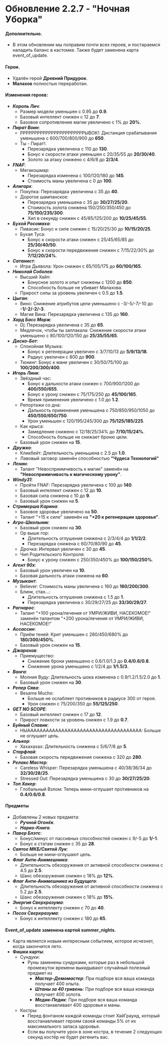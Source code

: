 # Обновление 2.2.7 - "Ночная Уборка"
 #### Дополнительно.
  * В этом обновлении мы поправим почти всех героев, и постараемся наладить баланс в кастомке. Также будет заменена карта event_of_update.
 #### Герои.
   * Удалён герой **Древний Придурок**.
   * **Малахов** полностью переработан.
 #### Изменения героев:
   * ***Король Лич***:
     * Размер модели уменьшен с 0.95 до **0.9**.
     * Базовый интеллект снижен с 12 до **7**.
     * Базовое сопротивление магии увеличено с 1% до **20%**.
   * ***Пират Воин***:
     * РРРРРРРРРРРРРРРРРРРРРРРЫВОК!: Дистанция срабатывания уменьшена с 600/700/800/900 до **650**.
     * Ты - Пират!:
        * Перезарядка увеличена с 110 до **130**.
        * Бонус к скорости атаки уменьшен с 20/35/55 до **20/30/40**.
        * Золото за атаку снижено с 4/6/8 до **2/3/4**.
   * ***FNAF***:
     * Мегакошмар: 
        * Перезарядка изменена с 100/120/180 до **145**.
        * Стоимость маны увеличена с 0 до **100**.
   * ***Алигарх***:
     * Покупка: Перезарядка увеличена с 35 до **40**.
     * Дорогое шампанское:
        * Перезарядка уменьшена с 35 до **30/27/25/20**.
        * Стоимость золота снижена 150/250/350/450 до **75/150/235/300**.
        * Хил в секунду снижен с 45/85/125/200 до **10/25/45/55**.
   * ***Бухой Росомаха***:
     * Пивасик: Бонус к силе снижен с 15/20/25/30 до **10/15/20/25**.
     * Бухая Туса:
       * Бонус к скорости атаки снижен с 25/45/65/85 до **25/30/40/50**.
       * Бонус к скорости передвижения снижен с 7/15/22/30% до **7/12/20/24%**.
   * ***Сатанист***:
     * Игра Дьявола: Урон снижен с 65/105/175 до **60/100/165**.
   * ***Николай Соболев***:
     * Высший Хайп:
       * Бонусное золото и опыт снижены с 1200 до **850**.
       * Способность больше не убивает Малахова.
     * Прирост силы за уровень увеличен с 0.5 до **1.5**.
   * ***Цыган***:
     * Вино: Снижение атрибутов цели уменьшено с -3/-5/-7/-10 до **-1/-2/-2/-3**.
     * Магия Вина: Перезарядка увеличена с 135 до **160**.
   * ***Хард Басс Морж***:
     * Dj: Перезарядка увеличена с 35 до **65**.
     * Медлячок, чтобы ты заплакала: Снижение скорости атаки уменьшено с 80/100/120/150 до **25/35/55/65**.
   * ***Диско-Бот***:
     * Спокойная Музыка:
       * Бонус к регенерации увеличен с 3/7/10/13 до **5/9/13/18**.
       * Радиус увеличен с 800 до **900**.
     * Тюнинг: Бонус к мане увеличен с 30/50/75/100 до **100/200/300/400**.
   * ***Игорь Линк***:
     * Звёздный час:
       * Бонус к дальности атаки снижен с 700/900/1200 до **400/550/655**.
       * Бонус к урону снижен с 75/175/250 до **45/100/165**.
       * Время применения увеличено с 1.0 до **1.2**.
     * Репортажи со дна:
       * Дальность применения уменьшена с 750/850/950/1050 до **450/550/650/750**.
       * Урон уменьшен с 120/195/245/300 до **75/125/185/225**.
     * Как крыса:
       * Замедление снижено с 12/18/25/34% до **7/10/15/24%**.
       * Способность больше не снижает броню цели.
     * Базовый урон снижен на **15**.
   * ***Дружко***:
     * Кликбейт: Длительность уменьшена с 2.5 до **1.0**.
     * Лавовый заговор заменён способностью **"Чудеса Технологий"**
   * ***Ленин***:
     * Талант "Невосприимчивость к магии" заменён на **"Невосприимчивость к магическому урону"**.
   * ***Windy31***:
     * Пройти FNAF: Перезарядка увеличена с 100 до **140**.
     * Базовый интеллект снижен с 12 до **10**.
     * Базовая сила снижена с 10 до **9**.
     * Базовый урон снижен на **5**.
   * ***Стримерша Карина***:
     * Базовое здоровье увеличено на **50**.
     * Талант "+15 к силе" заменён на **"+20 к регенерации здоровья"**.
   * ***Агро-Школьник***:
     * Базовый урон снижен на **30**.
     * Ор выше гор:
        * Длительность оглушения снижена с 2/3/4/4 до **1/1/2/2**.
        * Перезарядка снижена с 60/70/80/90 до **45**.
     * Дрочка: Интервал увеличен с 30 до **45**.
     * Чип Родительского Контроля:
        * Бонус к урону снижен с 250/350/450% до **100/150/250%**.
   * ***Агент 90х***:
     * Базовый урон увеличен на **10**.
     * Базовая дальность атаки снижена на **60**.
   * ***Музыкант***:
     * Believer: Стоимость маны увеличена с 160 до **160/200/300**.
     * Блинк, стан...:
       * Длительность оглушения снижена с 1.5 до **1**.
       * Перезарядка увеличена с 30/29/27/25 до **33/30/29/27**.
   * ***Рагнарос***:
     * Талант "+100 урона/лечения от УМРИ/ЖИВИ, НАСЕКОМОЕ!" заменён талантом "+200 урона/лечения от УМРИ/ЖИВИ, НАСЕКОМОЕ!"
   * ***Ассассин***:
     * Приём теней: Крит уменьшен с 280/450/680% до **180/300/450%**.
     * Базовый урон снижен на **15**.
   * ***Джарахов***:
     * Приемущество:
       * Снижение брони уменьшено с 0.6/1.0/1.3 до **0.4/0.6/0.8**.
       * Снижение урона уменьшено с 1/2/4 до **1/1.5/3**.
   * ***Ванга***:
     * Молния Вуду: Длительность шока изменена с 0.9/1.2/1.5/2.0 до **1**.
     * Базовый урон снижен на **30**.
   * ***Репер Сява***:
     * Besame Mucho:
       * Больше не ослабляет противников в радиусе 300 от героя.
       * Урон снижен с 75/200/350 до **55/125/250**.
   * ***GET NO SCOPE***:
     * Базовый интеллект снижен с 17 до **12**.
     * Прирост ловкости за уровень снижен с 1.9 до **0.7**.
   * ***Буйный Славик***:
     * НЫААААААААААААААААААААААААААААААААААААА: Больше не оглушает цель.
   * ***Алькор***:
     * Хахахахах: Длительность снижена с 5/6/7/8 до **5**.
   * ***Старфлай***:
     * Базовая скорость передвижения снижена с 320 до **280**.
   * ***Релакс Мастер***:
     * Careless Whisper: Перезарядка уменьшена с 40/38/36/34  до **32/30/28/25**.
     * Stressed Out: Перезарядка уменьшена с 30 до **30/27/25/20**.
   * ***Топ Хакер***:
     * Глобальный Взлом: Теперь мини-оглушает противников на **0.4/0.6/0.8**.
 #### Предметы
   * Добавлены 2 новых предмета:
     * ***Ручной Огонёк***.
     * ***Нарко-Книга***.
   * ***Павер Блэтс***:
     * Бонус/минус от пассивных способностей снижен с 9/-5 до **1/-1**.
     * Бонус к статам снижен с 35 до **28**.
   * ***Святое МКБ/Святой Лук***:
     * Больше не мини-оглушают цель.
   * ***Флаг Анти-Анимешника***:
     * Длительность обезоружения от активной способности снижена с 4.5 до **2.5**.
     * Шанс обезоружения снижен с 18% до **12%**.
   * ***Флаг Анти-Анимешника из Будущего***:
     * Длительность обезоружения от активной способности снижена с 5.2 до **2.5**.
     * Шанс обезоружения снижен с 18% до **15%**.
   * ***Энергия Сверхразума***:
     * Бонус к интеллекту снижен с 70 до **40**.
   * ***Посох Сверхразума***:
     * Бонус к интеллекту снижен с 180 до **65**.
 #### Event_of_update заменена картой summer_nights.
   * Карта является новым интересным событием, которое исчезнет, когда закончится лето.
   * **Фишки карты**:
     * Сундуки:
       * Руны заменены сундуками, которые раз в небольшой промежуток времени выкидывают случайный полезный предмет из 
         * ***Мастер-Демомастер***: При подборе вся ваша команда получает 400 опыта.
         * ***Штаны за 40 гривень***: При подборе вся ваша команда получает 400 золота.
         * ***Медик-Педик***: При подборе вся ваша команда восстанавливает 400 здоровья и маны.
     * Костры:
       * Перед фонтаном каждой команды стоит ХайГраунд, который восстанавливает героям своей команды 5% от их максимального запаса здоровья.
       * Если вы получите урон в зоне костра, в течение 2 следующих секунд костёр не будет регенить вас.
